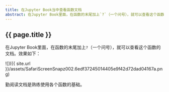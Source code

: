 ```yaml
---
title: 在Jupyter Book当中查看函数文档
abstract: 在Jupyter Book里面，在函数的末尾加上`?`（一个问号），就可以查看这个函数的文档。
---
```


## {{ page.title }}

在Jupyter Book里面，在函数的末尾加上`?`（一个问号），就可以查看这个函数的文档。效果如下：

![]({{ site.url }}/assets/SafariScreenSnapz002.6edf37245014405e9f42d72dad04167a.png)

勤阅读文档是熟练使用各个函数的基础。


